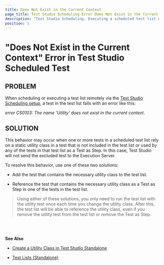 ```yaml
---
title: Does Not Exist in the Current Context
page_title: Test Studio Scheduling Error Does Not Exist in the Current Context
description: "Test Studio Scheduling. Executing a scheduled test list or remotely running a test list fails with error does not exist in the current context"
position: 1
---
```

# "Does Not Exist in the Current Context" Error in Test Studio Scheduled Test

## PROBLEM

When scheduling or executing a test list remotely via the <a href="/features/scheduling-test-runs/overview" target="_blank">Test Studio Scheduling setup</a>, a test in the test list fails with an error like this:

*error CS0103: The name 'Utility' does not exist in the current context*.

## SOLUTION

This behavior may occur when one or more tests in a scheduled test list rely on a static utility class in a test that is not included in the test list or used by any of the tests in that test list as a Test as Step. In this case, Test Studio will not send the excluded test to the Execution Server.

To resolve this behavior, use one of these two solutions:

- Add the test that contains the necessary utility class to the test list.

- Reference the test that contains the necessary utility class as a Test as Step in one of the tests in the test list.

> Using either of these solutions, you only need to run the test list with the utility test once each time you change the utility class. After this, the test list will be able to reference the utility class, even if you remove the utility test from the test list or remove the Test as Step.
<br>
<br>

**See Also**

- <a href="/advanced-topics/coded-samples/general/utility-class-in-standalone" target="_blank">Create a Utility Class in Test Studio Standalone</a>

- <a href="/getting-started/test-execution/test-lists-standalone" target="_blank">Test Lists (Standalone)</a>
